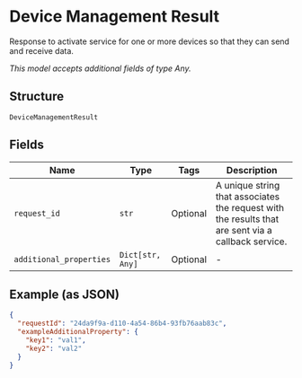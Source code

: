 
# Device Management Result

Response to activate service for one or more devices so that they can send and receive data.

*This model accepts additional fields of type Any.*

## Structure

`DeviceManagementResult`

## Fields

| Name | Type | Tags | Description |
|  --- | --- | --- | --- |
| `request_id` | `str` | Optional | A unique string that associates the request with the results that are sent via a callback service. |
| `additional_properties` | `Dict[str, Any]` | Optional | - |

## Example (as JSON)

```json
{
  "requestId": "24da9f9a-d110-4a54-86b4-93fb76aab83c",
  "exampleAdditionalProperty": {
    "key1": "val1",
    "key2": "val2"
  }
}
```


